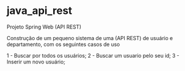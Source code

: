 # java_api_rest
Projeto Spring Web (API REST) 

Construção de um pequeno sistema de uma (API REST) de usuário e departamento, com os seguintes casos de uso 

1 - Buscar por todos os usuários;
2 - Buscar um usuario pelo seu id;
3 - Inserir um novo usuário;

